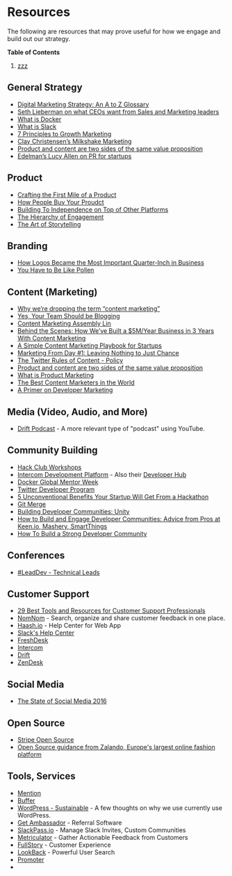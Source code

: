 # Resources

The following are resources that may prove useful for how we engage and build out our strategy.

**Table of Contents**

1. [zzz]()






## General Strategy

- [Digital Marketing Strategy: An A to Z Glossary](https://mention.com/blog/digital-marketing-strategy-guide/)
- [Seth Lieberman on what CEOs want from Sales and Marketing leaders](https://getfunnelcake.com/blog/seth-lieberman)
- [What is Docker](https://www.docker.com/what-docker)
- [What is Slack](http://slack.com/is/)
- [7 Principles to Growth Marketing](http://www.coelevate.com/essays/learn-growth-marketing)
- [Clay Christensen’s Milkshake Marketing](http://hbswk.hbs.edu/item/clay-christensens-milkshake-marketing)
- [Product and content are two sides of the same value proposition](https://medium.com/@nisfrome/product-and-content-are-two-sides-of-the-same-value-proposition-acadba6aa65b?_hsenc=p2ANqtz-_uBBPvIimCqaQGscN0dqGFt-6eZreibqWXBIK2VTytnJZnZRzvGDHklbZN-lRnlfmf6WaD7D7NYf3A7wVXjcEZSZEpoA&_hsmi=40464847)
- [Edelman’s Lucy Allen on PR for startups](https://blog.intercom.com/edelmans-lucy-allen-on-pr-for-startups/)

## Product 

- [Crafting the First Mile of a Product](https://medium.com/positiveslope/crafting-the-first-mile-of-product-7ed25e8f1027)
- [How People Buy Your Proudct](https://blog.intercom.com/how-people-buy/)
- [Building To Independence on Top of Other Platforms](https://news.greylock.com/building-to-independence-on-top-of-other-platforms-5e6f2f8b0249)
- [The Hierarchy of Engagement](https://medium.com/@sarahtavel/the-hierarchy-of-engagement-5803bf4e6cfa)
- [The Art of Storytelling](https://medium.com/high-alpha/the-art-of-storytelling-e895eb09aea1)


## Branding

- [How Logos Became the Most Important Quarter-Inch in Business](http://fortune.com/2017/06/16/business-logos-evolution-importance/)
- [You Have to Be Like Pollen](https://blog.pinpt.co/pollen/)


## Content (Marketing)

- [Why we’re dropping the term “content marketing”](https://blog.intercom.com/why-were-dropping-the-term-content-marketing/)
- [Yes, Your Team Should be Blogging](http://michaelrbernste.in/2016/11/02/blog-blog-blog.html)
- [Content Marketing Assembly Lin](https://hitenism.com/content-marketing-assembly-line/)
- [Behind the Scenes: How We’ve Built a $5M/Year Business in 3 Years With Content Marketing](https://www.groovehq.com/blog/how-we-built-a-5m-business-with-content-marketing)
- [A Simple Content Marketing Playbook for Startups](https://blog.pinpt.co/content-marketing-startups/)
- [Marketing From Day #1: Leaving Nothing to Just Chance](https://blog.pinpt.co/marketing-day-one/)
- [The Twitter Rules of Content - Policy](https://support.twitter.com/articles/18311)
- [Product and content are two sides of the same value proposition](https://medium.com/@nisfrome/product-and-content-are-two-sides-of-the-same-value-proposition-acadba6aa65b)
- [What is Product Marketing](https://blog.hubspot.com/marketing/what-is-product-marketing)
- [The Best Content Marketers in the World](http://tomtunguz.com/best-content-marketers/)
- [A Primer on Developer Marketing](https://tomwentworth.com/a-primer-on-developer-marketing-47d792d67586)


## Media (Video, Audio, and More)

- [Drift Podcast](https://blog.drift.com/ceo-time-management/) - A more relevant type of "podcast" using YouTube.



## Community Building

- [Hack Club Workshops](https://workshops.hackclub.com/)
- [Intercom Development Platform](https://blog.intercom.com/harnessing-the-power-of-platforms-at-intercom/) - Also their [Developer Hub](https://developers.intercom.com/)
- [Docker Global Mentor Week](https://blog.docker.com/2016/10/docker-global-mentor-week-2016/)
- [Twitter Developer Program](https://dev.twitter.com/)
- [5 Unconventional Benefits Your Startup Will Get From a Hackathon](https://engineering.datorama.com/hackathon-benefits-d166182dcef9)
- [Git Merge](http://git-merge.com/)
- [Building Developer Communities: Unity](http://readwrite.com/2016/03/22/building-developer-community-pl2/)
- [How to Build and Engage Developer Communities: Advice from Pros at Keen.io, Mashery, SmartThings](http://cmxhub.com/article/developer-evangelism-communities/)
- [How To Build a Strong Developer Community](https://www.programmableweb.com/api-university/how-to-build-strong-developer-community)



## Conferences

- [#LeadDev - Technical Leads](http://2017.theleaddeveloper-ny.com/)

## Customer Support

- [29 Best Tools and Resources for Customer Support Professionals](https://www.helpscout.net/blog/customer-support-tools-resources/)
- [NomNom](https://nomnom.it/) - Search, organize and share customer feedback in one place.
- [Haash.io](https://haash.io/) - Help Center for Web App
- [Slack's Help Center](https://get.slack.help/hc/en-us)
- [FreshDesk](https://freshdesk.com/)
- [Intercom](https://www.intercom.com/)
- [Drift](https://www.drift.com/)
- [ZenDesk](https://www.zendesk.com/)

## Social Media

- [The State of Social Media 2016](https://blog.bufferapp.com/social-media-2016)

## Open Source

- [Stripe Open Source](https://stripe.com/open-source)
- [Open Source guidance from Zalando, Europe's largest online fashion platform](https://github.com/zalando/zalando-howto-open-source)

## Tools, Services

- [Mention](https://mention.com/en/insights-center/)
- [Buffer](https://buffer.com/)
- [WordPress - Sustainable](https://john.do/wp-sustainable/) - A few thoughts on why we use currently use WordPress.
- [Get Ambassador](https://www.getambassador.com/) - Referral Software
- [SlackPass.io](https://slackpass.io/) - Manage Slack Invites, Custom Communities
- [Metriculator](https://www.metriculator.com/) - Gather Actionable Feedback from Customers
- [FullStory](https://www.fullstory.com/) - Customer Experience
- [LookBack](https://lookback.io/) - Powerful User Search
- [Promoter](https://www.promoter.io/)
- 
